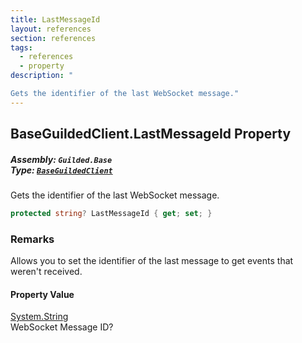 ```yaml
---
title: LastMessageId
layout: references
section: references
tags:
  - references
  - property
description: "

Gets the identifier of the last WebSocket message."
---
```


## BaseGuildedClient.LastMessageId Property
##### **Assembly:** `Guilded.Base`<br/>**Type:** [`BaseGuildedClient`](BaseGuildedClient 'Guilded.Base.BaseGuildedClient')

Gets the identifier of the last WebSocket message.

```csharp
protected string? LastMessageId { get; set; }
```

### Remarks
  
Allows you to set the identifier of the last message to get events that weren't received.

#### Property Value
[System.String](https://docs.microsoft.com/en-us/dotnet/api/System.String 'System.String')  
WebSocket Message ID?
